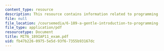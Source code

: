 ```yaml
---
content_type: resource
description: This resource contains information related to programming problems.
file: null
file_location: /coursemedia/6-189-a-gentle-introduction-to-programming-using-python-january-iap-2011/fb47b22609755e5d93f67355b93167dc_MIT6_189IAP11_exam.pdf
file_type: application/pdf
resourcetype: Document
title: MIT6_189IAP11_exam.pdf
uid: fb47b226-0975-5e5d-93f6-7355b93167dc
---
```

